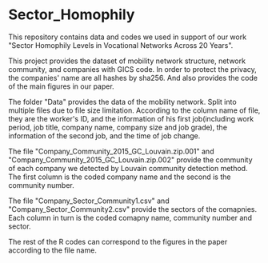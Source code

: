 # Sector_Homophily

This repository contains data and codes we used in support of our work "Sector Homophily Levels in Vocational Networks Across 20 Years".

This project provides the dataset of mobility network structure, network community, and companies with GICS code. In order to protect the privacy, the companies' name are all hashes by sha256. And also provides the code of the main figures in our paper.

The folder "Data" provides the data of the mobility network. Split into multiple files due to file size limitation. According to the column name of file, they are the worker's ID, and the information of his first job(including work period, job title, company name, company size and job grade), the information of the second job, and the time of job change.

The file "Company_Community_2015_GC_Louvain.zip.001" and "Company_Community_2015_GC_Louvain.zip.002" provide the community of each company we detected by Louvain community detection method. The first column is the coded company name and the second is the community number.

The file "Company_Sector_Community1.csv" and "Company_Sector_Community2.csv" provide the sectors of the comapnies. Each column in turn is the coded comapny name, community number and sector.

The rest of the R codes can correspond to the figures in the paper according to the file name.
